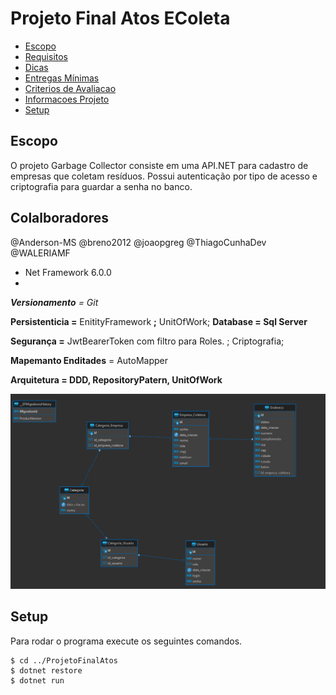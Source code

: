 # Projeto Final Atos EColeta #

* [Escopo](#escopo)
* [Requisitos](#requisitos)
* [Dicas](#dicas)
* [Entregas Mínimas](#entregas)
* [Criterios de Avaliacao](#criterios)
* [Informacoes Projeto](#informacoes)
* [Setup](#setup)

## Escopo

O projeto Garbage Collector consiste em uma API.NET para cadastro de empresas que coletam resíduos. Possui autenticação por tipo de acesso e criptografia para guardar a senha no banco.


## Colalboradores ##
@Anderson-MS
@breno2012
@joaopgreg
@ThiagoCunhaDev
@WALERIAMF


* Net Framework 6.0.0
* 
***Versionamento** = Git*

**Persistenticia =** EnitityFramework **;** UnitOfWork;
**Database = Sql Server**

**Segurança =** JwtBearerToken com filtro para Roles. ; Criptografia;

**Mapemanto Enditades** = AutoMapper

**Arquitetura = DDD, RepositoryPatern, UnitOfWork**

![Alt text](/diagrama.png?raw=true "Optional Title")



## Setup

Para rodar o programa execute os seguintes comandos.

```
$ cd ../ProjetoFinalAtos
$ dotnet restore
$ dotnet run 
```
